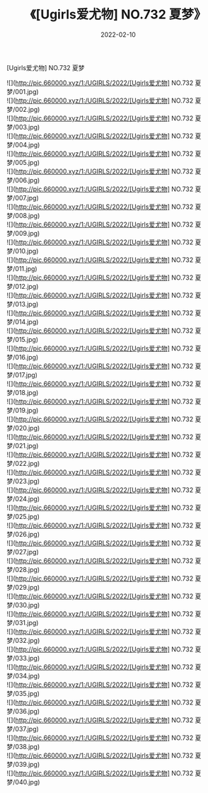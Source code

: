 ﻿---
layout: post
title:  《[Ugirls爱尤物] NO.732 夏梦》
date:   2022-02-10
img: http://pic.660000.xyz/1:/UGIRLS/2022/[Ugirls爱尤物] NO.732 夏梦/000.jpg
categories: [美女, 清纯, 唯美]
---

[Ugirls爱尤物] NO.732 夏梦

 ![](http://pic.660000.xyz/1:/UGIRLS/2022/[Ugirls爱尤物] NO.732 夏梦/001.jpg) <br>![](http://pic.660000.xyz/1:/UGIRLS/2022/[Ugirls爱尤物] NO.732 夏梦/002.jpg) <br>![](http://pic.660000.xyz/1:/UGIRLS/2022/[Ugirls爱尤物] NO.732 夏梦/003.jpg) <br>![](http://pic.660000.xyz/1:/UGIRLS/2022/[Ugirls爱尤物] NO.732 夏梦/004.jpg) <br>![](http://pic.660000.xyz/1:/UGIRLS/2022/[Ugirls爱尤物] NO.732 夏梦/005.jpg) <br>![](http://pic.660000.xyz/1:/UGIRLS/2022/[Ugirls爱尤物] NO.732 夏梦/006.jpg) <br>![](http://pic.660000.xyz/1:/UGIRLS/2022/[Ugirls爱尤物] NO.732 夏梦/007.jpg) <br>![](http://pic.660000.xyz/1:/UGIRLS/2022/[Ugirls爱尤物] NO.732 夏梦/008.jpg) <br>![](http://pic.660000.xyz/1:/UGIRLS/2022/[Ugirls爱尤物] NO.732 夏梦/009.jpg) <br>![](http://pic.660000.xyz/1:/UGIRLS/2022/[Ugirls爱尤物] NO.732 夏梦/010.jpg) <br>![](http://pic.660000.xyz/1:/UGIRLS/2022/[Ugirls爱尤物] NO.732 夏梦/011.jpg) <br>![](http://pic.660000.xyz/1:/UGIRLS/2022/[Ugirls爱尤物] NO.732 夏梦/012.jpg) <br>![](http://pic.660000.xyz/1:/UGIRLS/2022/[Ugirls爱尤物] NO.732 夏梦/013.jpg) <br>![](http://pic.660000.xyz/1:/UGIRLS/2022/[Ugirls爱尤物] NO.732 夏梦/014.jpg) <br>![](http://pic.660000.xyz/1:/UGIRLS/2022/[Ugirls爱尤物] NO.732 夏梦/015.jpg) <br>![](http://pic.660000.xyz/1:/UGIRLS/2022/[Ugirls爱尤物] NO.732 夏梦/016.jpg) <br>![](http://pic.660000.xyz/1:/UGIRLS/2022/[Ugirls爱尤物] NO.732 夏梦/017.jpg) <br>![](http://pic.660000.xyz/1:/UGIRLS/2022/[Ugirls爱尤物] NO.732 夏梦/018.jpg) <br>![](http://pic.660000.xyz/1:/UGIRLS/2022/[Ugirls爱尤物] NO.732 夏梦/019.jpg) <br>![](http://pic.660000.xyz/1:/UGIRLS/2022/[Ugirls爱尤物] NO.732 夏梦/020.jpg) <br>![](http://pic.660000.xyz/1:/UGIRLS/2022/[Ugirls爱尤物] NO.732 夏梦/021.jpg) <br>![](http://pic.660000.xyz/1:/UGIRLS/2022/[Ugirls爱尤物] NO.732 夏梦/022.jpg) <br>![](http://pic.660000.xyz/1:/UGIRLS/2022/[Ugirls爱尤物] NO.732 夏梦/023.jpg) <br>![](http://pic.660000.xyz/1:/UGIRLS/2022/[Ugirls爱尤物] NO.732 夏梦/024.jpg) <br>![](http://pic.660000.xyz/1:/UGIRLS/2022/[Ugirls爱尤物] NO.732 夏梦/025.jpg) <br>![](http://pic.660000.xyz/1:/UGIRLS/2022/[Ugirls爱尤物] NO.732 夏梦/026.jpg) <br>![](http://pic.660000.xyz/1:/UGIRLS/2022/[Ugirls爱尤物] NO.732 夏梦/027.jpg) <br>![](http://pic.660000.xyz/1:/UGIRLS/2022/[Ugirls爱尤物] NO.732 夏梦/028.jpg) <br>![](http://pic.660000.xyz/1:/UGIRLS/2022/[Ugirls爱尤物] NO.732 夏梦/029.jpg) <br>![](http://pic.660000.xyz/1:/UGIRLS/2022/[Ugirls爱尤物] NO.732 夏梦/030.jpg) <br>![](http://pic.660000.xyz/1:/UGIRLS/2022/[Ugirls爱尤物] NO.732 夏梦/031.jpg) <br>![](http://pic.660000.xyz/1:/UGIRLS/2022/[Ugirls爱尤物] NO.732 夏梦/032.jpg) <br>![](http://pic.660000.xyz/1:/UGIRLS/2022/[Ugirls爱尤物] NO.732 夏梦/033.jpg) <br>![](http://pic.660000.xyz/1:/UGIRLS/2022/[Ugirls爱尤物] NO.732 夏梦/034.jpg) <br>![](http://pic.660000.xyz/1:/UGIRLS/2022/[Ugirls爱尤物] NO.732 夏梦/035.jpg) <br>![](http://pic.660000.xyz/1:/UGIRLS/2022/[Ugirls爱尤物] NO.732 夏梦/036.jpg) <br>![](http://pic.660000.xyz/1:/UGIRLS/2022/[Ugirls爱尤物] NO.732 夏梦/037.jpg) <br>![](http://pic.660000.xyz/1:/UGIRLS/2022/[Ugirls爱尤物] NO.732 夏梦/038.jpg) <br>![](http://pic.660000.xyz/1:/UGIRLS/2022/[Ugirls爱尤物] NO.732 夏梦/039.jpg) <br>![](http://pic.660000.xyz/1:/UGIRLS/2022/[Ugirls爱尤物] NO.732 夏梦/040.jpg) <br>